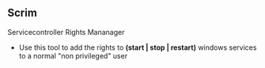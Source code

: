 ## Scrim ##
Servicecontroller Rights Mananager

+ Use this tool to add the rights to **(start | stop | restart)** windows services to a normal "non privileged" user
